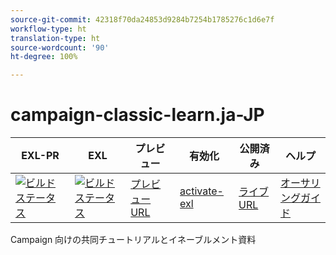 ```yaml
---
source-git-commit: 42318f70da24853d9284b7254b1785276c1d6e7f
workflow-type: ht
translation-type: ht
source-wordcount: '90'
ht-degree: 100%

---
```

# campaign-classic-learn.ja-JP

| EXL-PR | EXL | プレビュー | 有効化 | 公開済み | ヘルプ |
|--- |--- |--- |--- |--- |--- |
| [![ビルドステータス](https://docs.ci.corp.adobe.com/view/exl-pr/job/campaign-classic-learn.en_pr-exl/badge/icon)](https://docs.ci.corp.adobe.com/view/exl-pr/job/campaign-classic-learn.en_pr-exl/lastBuild/) | [![ビルドステータス](https://docs.ci.corp.adobe.com/view/exl-pr/job/campaign-classic-learn.en_exl/lastBuild/badge/icon)](https://docs.ci.corp.adobe.com/view/exl-pr/job/campaign-classic-learn.en_exl/lastBuild/lastBuild) | [プレビュー URL](https://experienceleague.corp.adobe.com/docs/campaign-classic-learn/tutorials/overview.html?lang=ja) | [activate-exl](https://docs.ci.corp.adobe.com/job/activate-exl/build/) | [ライブ URL](https://experienceleague.adobe.com/docs/campaign-classic-learn/tutorials/overview.html?lang=ja) | [オーサリングガイド](https://experienceleague.adobe.com/docs/authoring-guide-exl/using/home.html?lang=ja) |

Campaign 向けの共同チュートリアルとイネーブルメント資料
